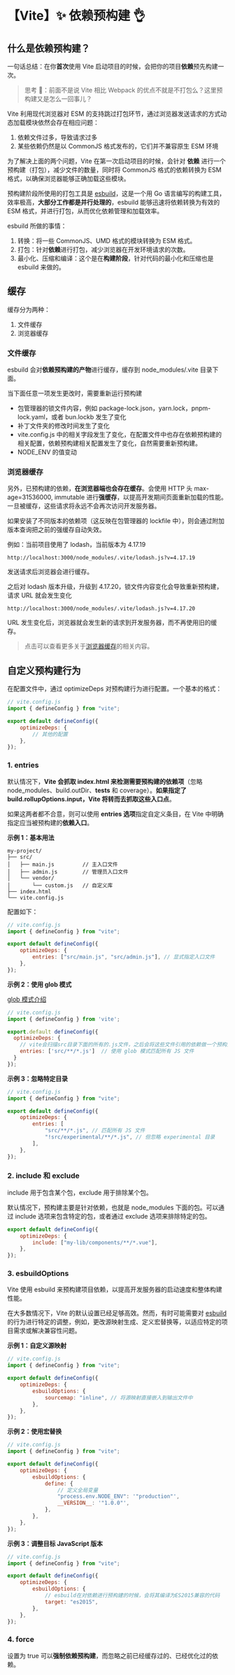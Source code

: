 # 【Vite】✨ 依赖预构建 👌

## 什么是依赖预构建？

一句话总结：在你**首次**使用 Vite 启动项目的时候，会把你的项目**依赖**预先构建一次。

> 思考 🤔：前面不是说 Vite 相比 Webpack 的优点不就是不打包么？这里预构建又是怎么一回事儿？

Vite 利用现代浏览器对 ESM 的支持跳过打包环节，通过浏览器发送请求的方式动态加载模块依然会存在相应问题：

1. 依赖文件过多，导致请求过多
2. 某些依赖仍然是以 CommonJS 格式发布的，它们并不兼容原生 ESM 环境

为了解决上面的两个问题，Vite 在第一次启动项目的时候，会针对 **依赖** 进行一个预构建（打包），减少文件的数量，同时将 CommonJS 格式的依赖转换为 ESM 格式，以确保浏览器能够正确加载这些模块。

预构建阶段所使用的打包工具是 [esbuild](https://esbuild.github.io/)，这是一个用 Go 语言编写的构建工具，效率极高，**大部分工作都是并行处理的**，esbuild 能够迅速将依赖转换为有效的 ESM 格式，并进行打包，从而优化依赖管理和加载效率。

esbuild 所做的事情：

1. 转换：将一些 CommonJS、UMD 格式的模块转换为 ESM 格式。
2. 打包：针对**依赖**进行打包，减少浏览器在开发环境请求的次数。
3. 最小化、压缩和编译：这个是在**构建阶段**，针对代码的最小化和压缩也是 esbuild 来做的。

## 缓存

缓存分为两种：

1. 文件缓存
2. 浏览器缓存

### 文件缓存

esbuild 会对**依赖预构建的产物**进行缓存，缓存到 node_modules/.vite 目录下面。

当下面任意一项发生更改时，需要重新运行预构建

-   包管理器的锁文件内容，例如 package-lock.json，yarn.lock，pnpm-lock.yaml，或者 bun.lockb 发生了变化
-   补丁文件夹的修改时间发生了变化
-   vite.config.js 中的相关字段发生了变化，在配置文件中也存在依赖预构建的相关配置，依赖预构建相关配置发生了变化，自然需要重新预构建。
-   NODE_ENV 的值变动

### 浏览器缓存

另外，已预构建的依赖，**在浏览器端也会存在缓存**。会使用 HTTP 头 max-age=31536000, immutable 进行**强缓存**，以提高开发期间页面重新加载的性能。一旦被缓存，这些请求将永远不会再次访问开发服务器。

如果安装了不同版本的依赖项（这反映在包管理器的 lockfile 中），则会通过附加版本查询把之前的强缓存自动失效。

例如：当前项目使用了 lodash，当前版本为 4.17.19

```
http://localhost:3000/node_modules/.vite/lodash.js?v=4.17.19
```

发送请求后浏览器会进行缓存。

之后对 lodash 版本升级，升级到 4.17.20，锁文件内容变化会导致重新预构建，请求 URL 就会发生变化

```
http://localhost:3000/node_modules/.vite/lodash.js?v=4.17.20
```

URL 发生变化后，浏览器就会发生新的请求到开发服务器，而不再使用旧的缓存。

> 点击可以查看更多关于[浏览器缓存](/interview/browser/06浏览器缓存.md)的相关内容。

## 自定义预构建行为

在配置文件中，通过 optimizeDeps 对预构建行为进行配置。一个基本的格式：

```js
// vite.config.js
import { defineConfig } from "vite";

export default defineConfig({
    optimizeDeps: {
        // 其他的配置
    },
});
```

### 1. entries

默认情况下，**Vite 会抓取 index.html 来检测需要预构建的依赖项**（忽略 node_modules、build.outDir、**tests** 和 coverage）。**如果指定了 build.rollupOptions.input，Vite 将转而去抓取这些入口点**。

如果这两者都不合意，则可以使用 **entries 选项**指定自定义条目，在 Vite 中明确指定应当被预构建的**依赖入口**。

**示例 1：基本用法**

```
my-project/
├── src/
│   ├── main.js         // 主入口文件
│   ├── admin.js        // 管理员入口文件
│   └── vendor/
│       └── custom.js   // 自定义库
├── index.html
└── vite.config.js
```

配置如下：

```js
// vite.config.js
import { defineConfig } from "vite";

export default defineConfig({
    optimizeDeps: {
        entries: ["src/main.js", "src/admin.js"], // 显式指定入口文件
    },
});
```

**示例 2：使用 glob 模式**

[glob 模式介绍](https://juejin.cn/post/6844904077801816077)

```js
// vite.config.js
import { defineConfig } from 'vite';

export.default defineConfig({
  optimizeDeps: {
    // vite会扫描src目录下面的所有的.js文件，之后会将这些文件引用的依赖做一个预构建处理
    entries: ['src/**/*.js']  // 使用 glob 模式匹配所有 JS 文件
  }
});
```

**示例 3：忽略特定目录**

```js
// vite.config.js
import { defineConfig } from "vite";

export default defineConfig({
    optimizeDeps: {
        entries: [
            "src/**/*.js", // 匹配所有 JS 文件
            "!src/experimental/**/*.js", // 但忽略 experimental 目录
        ],
    },
});
```

### 2. include 和 exclude

include 用于包含某个包，exclude 用于排除某个包。

默认情况下，预构建主要是针对依赖，也就是 node_modules 下面的包。可以通过 include 选项来包含特定的包，或者通过 exclude 选项来排除特定的包。

```js
export default defineConfig({
    optimizeDeps: {
        include: ["my-lib/components/**/*.vue"],
    },
});
```

### 3. esbuildOptions

Vite 使用 esbuild 来预构建项目依赖，以提高开发服务器的启动速度和整体构建性能。

在大多数情况下，Vite 的默认设置已经足够高效。然而，有时可能需要对 [esbuild](https://esbuild.github.io/) 的行为进行特定的调整，例如，更改源映射生成、定义宏替换等，以适应特定的项目需求或解决兼容性问题。

**示例 1：自定义源映射**

```js
// vite.config.js
import { defineConfig } from "vite";

export default defineConfig({
    optimizeDeps: {
        esbuildOptions: {
            sourcemap: "inline", // 将源映射直接嵌入到输出文件中
        },
    },
});
```

**示例 2：使用宏替换**

```js
// vite.config.js
import { defineConfig } from "vite";

export default defineConfig({
    optimizeDeps: {
        esbuildOptions: {
            define: {
                // 定义全局变量
                "process.env.NODE_ENV": '"production"',
                __VERSION__: '"1.0.0"',
            },
        },
    },
});
```

**示例 3：调整目标 JavaScript 版本**

```js
// vite.config.js
import { defineConfig } from "vite";

export default defineConfig({
    optimizeDeps: {
        esbuildOptions: {
            // esbuild在对依赖进行预构建的时候，会将其编译为ES2015兼容的代码
            target: "es2015",
        },
    },
});
```

### 4. force

设置为 true 可以**强制依赖预构建**，而忽略之前已经缓存过的、已经优化过的依赖。
